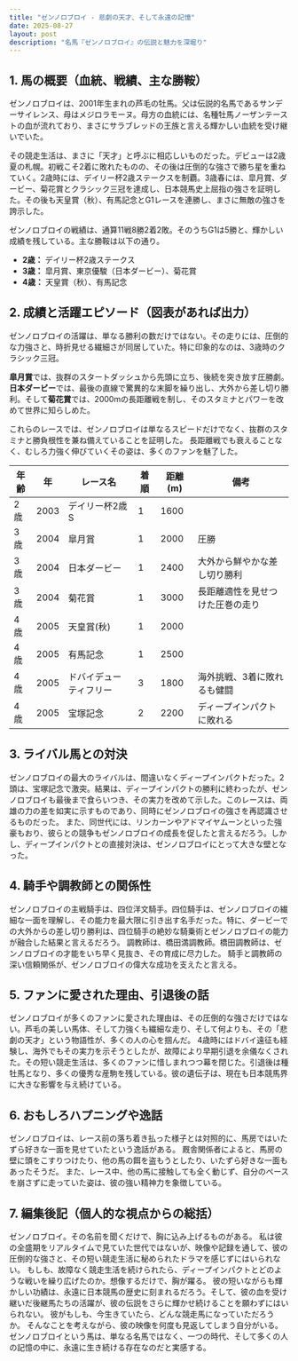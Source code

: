 ```yaml
---
title: "ゼンノロブロイ - 悲劇の天才、そして永遠の記憶"
date: 2025-08-27
layout: post
description: "名馬『ゼンノロブロイ』の伝説と魅力を深堀り"
---
```


## 1. 馬の概要（血統、戦績、主な勝鞍）

ゼンノロブロイは、2001年生まれの芦毛の牡馬。父は伝説的名馬であるサンデーサイレンス、母はメジロラモーヌ。母方の血統には、名種牡馬ノーザンテーストの血が流れており、まさにサラブレッドの王族と言える輝かしい血統を受け継いでいた。

その競走生活は、まさに「天才」と呼ぶに相応しいものだった。デビューは2歳夏の札幌。初戦こそ2着に敗れたものの、その後は圧倒的な強さで勝ち星を重ねていく。2歳時には、デイリー杯2歳ステークスを制覇。3歳春には、皐月賞、ダービー、菊花賞とクラシック三冠を達成し、日本競馬史上屈指の強さを証明した。その後も天皇賞（秋）、有馬記念とG1レースを連勝し、まさに無敵の強さを誇示した。

ゼンノロブロイの戦績は、通算11戦8勝2着2敗。そのうちG1は5勝と、輝かしい成績を残している。主な勝鞍は以下の通り。

* **2歳：** デイリー杯2歳ステークス
* **3歳：** 皐月賞、東京優駿（日本ダービー）、菊花賞
* **4歳：** 天皇賞（秋）、有馬記念


## 2. 成績と活躍エピソード（図表があれば出力）

ゼンノロブロイの活躍は、単なる勝利の数だけではない。その走りには、圧倒的な力強さと、時折見せる繊細さが同居していた。特に印象的なのは、3歳時のクラシック三冠。

**皐月賞**では、抜群のスタートダッシュから先頭に立ち、後続を突き放す圧勝劇。**日本ダービー**では、最後の直線で驚異的な末脚を繰り出し、大外から差し切り勝利。そして**菊花賞**では、2000mの長距離戦を制し、そのスタミナとパワーを改めて世界に知らしめた。

これらのレースでは、ゼンノロブロイは単なるスピードだけでなく、抜群のスタミナと勝負根性を兼ね備えていることを証明した。  長距離戦でも衰えることなく、むしろ力強く伸びていくその姿は、多くのファンを魅了した。


| 年齢 | 年 | レース名           | 着順 | 距離(m) | 備考                                   |
|-----|----|--------------------|-----|---------|----------------------------------------|
| 2歳 | 2003 | デイリー杯2歳S      | 1   | 1600     |                                        |
| 3歳 | 2004 | 皐月賞             | 1   | 2000     | 圧勝                                   |
| 3歳 | 2004 | 日本ダービー         | 1   | 2400     | 大外から鮮やかな差し切り勝利           |
| 3歳 | 2004 | 菊花賞             | 1   | 3000     | 長距離適性を見せつけた圧巻の走り       |
| 4歳 | 2005 | 天皇賞(秋)         | 1   | 2000     |                                        |
| 4歳 | 2005 | 有馬記念           | 1   | 2500     |                                        |
| 4歳 | 2005 | ドバイデューティフリー | 3   | 1800     | 海外挑戦、3着に敗れるも健闘           |
| 4歳 | 2005 | 宝塚記念           | 2   | 2200     | ディープインパクトに敗れる              |


## 3. ライバル馬との対決

ゼンノロブロイの最大のライバルは、間違いなくディープインパクトだった。2頭は、宝塚記念で激突。結果は、ディープインパクトの勝利に終わったが、ゼンノロブロイも最後まで食らいつき、その実力を改めて示した。このレースは、両雄の力の差を如実に示すものであり、同時にゼンノロブロイの強さを再認識させるものだった。  また、同世代には、リンカーンやアドマイヤムーンといった強豪もおり、彼らとの競争もゼンノロブロイの成長を促したと言えるだろう。しかし、ディープインパクトとの直接対決は、ゼンノロブロイにとって大きな壁となった。


## 4. 騎手や調教師との関係性

ゼンノロブロイの主戦騎手は、四位洋文騎手。四位騎手は、ゼンノロブロイの繊細な一面を理解し、その能力を最大限に引き出す名手だった。特に、ダービーでの大外からの差し切り勝利は、四位騎手の絶妙な騎乗術とゼンノロブロイの能力が融合した結果と言えるだろう。  調教師は、橋田満調教師。橋田調教師は、ゼンノロブロイの才能をいち早く見抜き、その育成に尽力した。  騎手と調教師の深い信頼関係が、ゼンノロブロイの偉大な成功を支えたと言える。


## 5. ファンに愛された理由、引退後の話

ゼンノロブロイが多くのファンに愛された理由は、その圧倒的な強さだけではない。芦毛の美しい馬体、そして力強くも繊細な走り、そして何よりも、その「悲劇の天才」という物語性が、多くの人の心を掴んだ。  4歳時にはドバイ遠征も経験し、海外でもその実力を示そうとしたが、故障により早期引退を余儀なくされた。その短い競走生活は、多くのファンに惜しまれつつ幕を閉じた。引退後は種牡馬となり、多くの優秀な産駒を残している。彼の遺伝子は、現在も日本競馬界に大きな影響を与え続けている。


## 6. おもしろハプニングや逸話

ゼンノロブロイは、レース前の落ち着き払った様子とは対照的に、馬房ではいたずら好きな一面を見せていたという逸話がある。  厩舎関係者によると、馬房の壁に頭をこすりつけたり、他の馬の餌を盗もうとしたり、いたずら好きな一面もあったそうだ。  また、レース中、他の馬に接触しても全く動じず、自分のペースを崩さずに走っていた姿は、彼の強い精神力を象徴している。


## 7. 編集後記（個人的な視点からの総括）

ゼンノロブロイ。その名前を聞くだけで、胸に込み上げるものがある。  私は彼の全盛期をリアルタイムで見ていた世代ではないが、映像や記録を通して、彼の圧倒的な強さと、その短い競走生活に秘められたドラマを感じずにはいられない。  もしも、故障なく競走生活を続けられたら、ディープインパクトとどのような戦いを繰り広げたのか。想像するだけで、胸が躍る。  彼の短いながらも輝かしい功績は、永遠に日本競馬の歴史に刻まれるだろう。そして、彼の血を受け継いだ後継馬たちの活躍が、彼の伝説をさらに輝かせ続けることを願わずにはいられない。  彼がもしも、今生きていたら、どんな競走馬になっていただろうか。  そんなことを考えながら、彼の映像を何度も見返してしまう自分がいる。  ゼンノロブロイという馬は、単なる名馬ではなく、一つの時代、そして多くの人の記憶の中に、永遠に生き続ける存在なのだと実感する。
